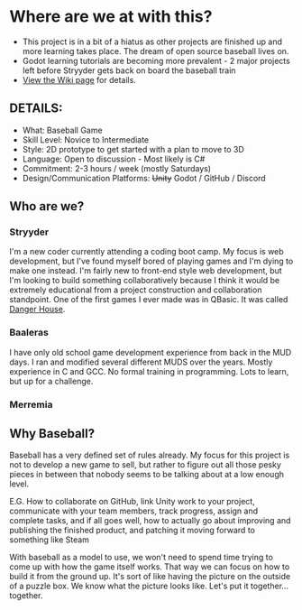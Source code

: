 # Where are we at with this?
* This project is in a bit of a hiatus as other projects are finished up and more learning takes place.  The dream of open source baseball lives on.
* Godot learning tutorials are becoming more prevalent - 2 major projects left before Stryyder gets back on board the baseball train
* [View the Wiki page](https://github.com/knights-of-balmoral/2D-Baseball/wiki) for details.

## DETAILS:
* What: Baseball Game
* Skill Level: Novice to Intermediate
* Style: 2D prototype to get started with a plan to move to 3D
* Language: Open to discussion - Most likely is C#
* Commitment: 2-3 hours / week (mostly Saturdays)
* Design/Communication Platforms: <s>Unity</s> Godot / GitHub / Discord

## Who are we?

### Stryyder
I'm a new coder currently attending a coding boot camp. My focus is web development, but I've found myself bored of playing games and I'm dying to make one instead. I'm fairly new to front-end style web development, but I'm looking to build something collaboratively because I think it would be extremely educational from a project construction and collaboration standpoint. One of the first games I ever made was in QBasic. It was called [Danger House](https://github.com/Stryyder/Danger-House). 

### Baaleras
I have only old school game development experience from back in the MUD days. I ran and modified several different MUDS over the years. Mostly experience in C and GCC. No formal training in programming. Lots to learn, but up for a challenge.

### Merremia

## Why Baseball?

Baseball has a very defined set of rules already. My focus for this project is not to develop a new game to sell, but rather to figure out all those pesky pieces in between that nobody seems to be talking about at a low enough level.

E.G. How to collaborate on GitHub, link Unity work to your project, communicate with your team members, track progress, assign and complete tasks, and if all goes well, how to actually go about improving and publishing the finished product, and patching it moving forward to something like Steam

With baseball as a model to use, we won't need to spend time trying to come up with how the game itself works. That way we can focus on how to build it from the ground up. It's sort of like having the picture on the outside of a puzzle box. We know what the picture looks like. Let's put it together... together. 
